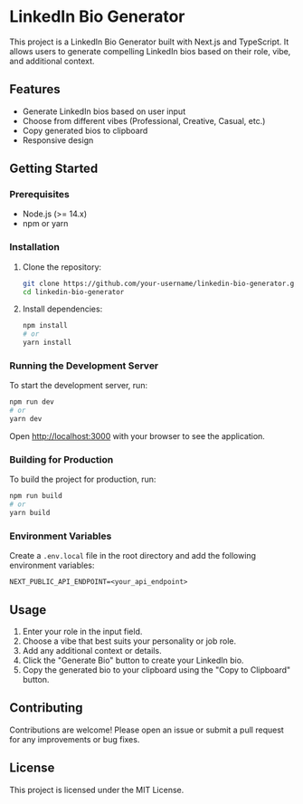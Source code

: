 # LinkedIn Bio Generator

This project is a LinkedIn Bio Generator built with Next.js and TypeScript. It allows users to generate compelling LinkedIn bios based on their role, vibe, and additional context.

## Features

- Generate LinkedIn bios based on user input
- Choose from different vibes (Professional, Creative, Casual, etc.)
- Copy generated bios to clipboard
- Responsive design

## Getting Started

### Prerequisites

- Node.js (>= 14.x)
- npm or yarn

### Installation

1. Clone the repository:

   ```bash
   git clone https://github.com/your-username/linkedin-bio-generator.git
   cd linkedin-bio-generator
   ```

2. Install dependencies:

   ```bash
   npm install
   # or
   yarn install
   ```

### Running the Development Server

To start the development server, run:

```bash
npm run dev
# or
yarn dev
```

Open [http://localhost:3000](http://localhost:3000) with your browser to see the application.

### Building for Production

To build the project for production, run:

```bash
npm run build
# or
yarn build
```

### Environment Variables

Create a `.env.local` file in the root directory and add the following environment variables:

```
NEXT_PUBLIC_API_ENDPOINT=<your_api_endpoint>
```

## Usage

1. Enter your role in the input field.
2. Choose a vibe that best suits your personality or job role.
3. Add any additional context or details.
4. Click the "Generate Bio" button to create your LinkedIn bio.
5. Copy the generated bio to your clipboard using the "Copy to Clipboard" button.

## Contributing

Contributions are welcome! Please open an issue or submit a pull request for any improvements or bug fixes.

## License

This project is licensed under the MIT License.
